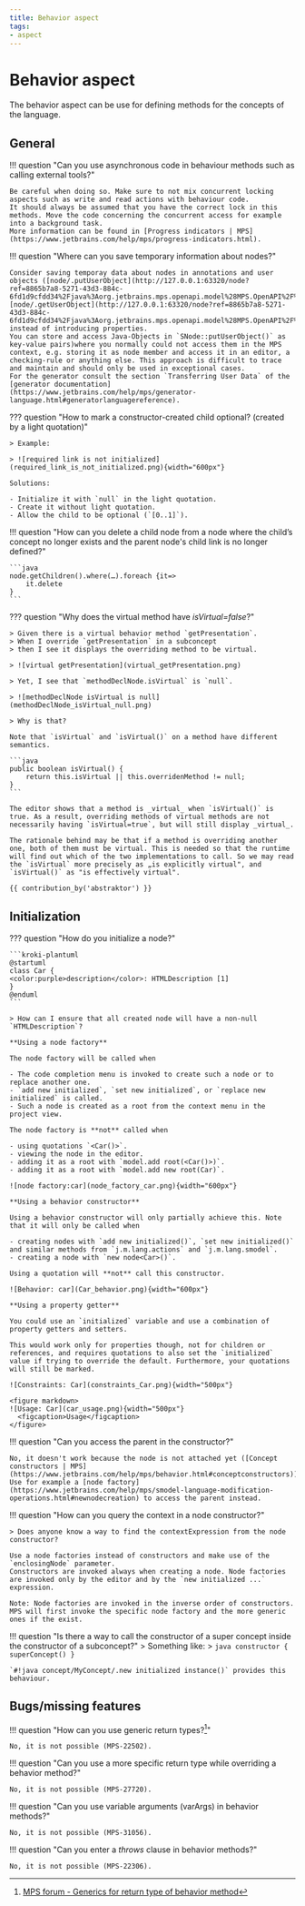 ```yaml
---
title: Behavior aspect
tags:
- aspect
---
```


# Behavior aspect

The behavior aspect can be use for defining methods for the concepts of the language.

## General

!!! question "Can you use asynchronous code in behaviour methods such as calling external tools?"

    Be careful when doing so. Make sure to not mix concurrent locking aspects such as write and read actions with behaviour code. 
    It should always be assumed that you have the correct lock in this methods. Move the code concerning the concurrent access for example into a background task.
    More information can be found in [Progress indicators | MPS](https://www.jetbrains.com/help/mps/progress-indicators.html).

!!! question "Where can you save temporary information about nodes?"

    Consider saving temporay data about nodes in annotations and user objects ([node/.putUserObject](http://127.0.0.1:63320/node?ref=8865b7a8-5271-43d3-884c-6fd1d9cfdd34%2Fjava%3Aorg.jetbrains.mps.openapi.model%28MPS.OpenAPI%2F%29%2F%7ESNode.putUserObject%2528java.lang.Object%2Cjava.lang.Object%2529), [node/.getUserObject](http://127.0.0.1:63320/node?ref=8865b7a8-5271-43d3-884c-6fd1d9cfdd34%2Fjava%3Aorg.jetbrains.mps.openapi.model%28MPS.OpenAPI%2F%29%2F%7ESNode.getUserObject%2528java.lang.Object%2529))
    instead of introducing properties. 
    You can store and access Java-Objects in `SNode::putUserObject()` as key-value pairs)where you normally could not access them in the MPS context, e.g. storing it as node member and access it in an editor, a checking-rule or anything else. This approach is difficult to trace and maintain and should only be used in exceptional cases.
    For the generator consult the section `Transferring User Data` of the [generator documentation](https://www.jetbrains.com/help/mps/generator-language.html#generatorlanguagereference).

??? question "How to mark a constructor-created child optional? (created by a light quotation)"

    > Example:

    > ![required link is not initialized](required_link_is_not_initialized.png){width="600px"}

    Solutions:

    - Initialize it with `null` in the light quotation.
    - Create it without light quotation.
    - Allow the child to be optional (`[0..1]`).

!!! question "How can you delete a child node from a node where the child’s concept no longer exists and the parent node's child link is no longer defined?"

    ```java
    node.getChildren().where(…).foreach {it=> 
        it.delete
    }
    ```

??? question "Why does the virtual method have *isVirtual=false*?"

    > Given there is a virtual behavior method `getPresentation`.
    > When I override `getPresentation` in a subconcept
    > then I see it displays the overriding method to be virtual.
    
    > ![virtual getPresentation](virtual_getPresentation.png)
    
    > Yet, I see that `methodDeclNode.isVirtual` is `null`.
    
    > ![methodDeclNode isVirtual is null](methodDeclNode_isVirtual_null.png)
    
    > Why is that?

    Note that `isVirtual` and `isVirtual()` on a method have different semantics.

    ```java
    public boolean isVirtual() { 
        return this.isVirtual || this.overridenMethod != null; 
    }
    ```
    
    The editor shows that a method is _virtual_ when `isVirtual()` is true. As a result, overriding methods of virtual methods are not necessarily having `isVirtual=true`, but will still display _virtual_.
    
    The rationale behind may be that if a method is overriding another one, both of them must be virtual. This is needed so that the runtime will find out which of the two implementations to call. So we may read the `isVirtual` more precisely as „is explicitly virtual", and `isVirtual()` as "is effectively virtual".

    {{ contribution_by('abstraktor') }}

## Initialization

??? question "How do you initialize a node?"

    ```kroki-plantuml
    @startuml
    class Car {
    <color:purple>description</color>: HTMLDescription [1]
    }
    @enduml
    ```

    > How can I ensure that all created node will have a non-null `HTMLDescription`?

    **Using a node factory**

    The node factory will be called when

    - The code completion menu is invoked to create such a node or to replace another one.
    - `add new initialized`, `set new initialized`, or `replace new initialized` is called.
    - Such a node is created as a root from the context menu in the project view.

    The node factory is **not** called when

    - using quotations `<Car()>`.
    - viewing the node in the editor.
    - adding it as a root with `model.add root(<Car()>)`.
    - adding it as a root with `model.add new root(Car)`.

    ![node factory:car](node_factory_car.png){width="600px"}

    **Using a behavior constructor**

    Using a behavior constructor will only partially achieve this. Note that it will only be called when

    - creating nodes with `add new initialized()`, `set new initialized()` and similar methods from `j.m.lang.actions` and `j.m.lang.smodel`.
    - creating a node with `new node<Car>()`.

    Using a quotation will **not** call this constructor.

    ![Behavior: car](Car_behavior.png){width="600px"}

    **Using a property getter**

    You could use an `initialized` variable and use a combination of property getters and setters.

    This would work only for properties though, not for children or references, and requires quotations to also set the `initialized` value if trying to override the default. Furthermore, your quotations will still be marked. 

    ![Constraints: Car](constraints_Car.png){width="500px"}

    <figure markdown>
    ![Usage: Car](car_usage.png){width="500px"}
      <figcaption>Usage</figcaption>
    </figure>
    

!!! question "Can you access the parent in the constructor?"

    No, it doesn't work because the node is not attached yet ([Concept constructors | MPS](https://www.jetbrains.com/help/mps/behavior.html#conceptconstructors)). Use for example a [node factory](https://www.jetbrains.com/help/mps/smodel-language-modification-operations.html#newnodecreation) to access the parent instead.

!!! question "How can you query the context in a node constructor?"

    > Does anyone know a way to find the contextExpression from the node constructor?

    Use a node factories instead of constructors and make use of the `enclosingNode` parameter. 
    Constructors are invoked always when creating a node. Node factories are invoked only by the editor and by the `new initialized ...` expression.
    
    Note: Node factories are invoked in the inverse order of constructors. MPS will first invoke the specific node factory and the more generic ones if the exist.

!!! question "Is there a way to call the constructor of a super concept inside the constructor of a subconcept?"
    > Something like:
    > ```java
    constructor {
    superConcept()
    }
    ```

    `#!java concept/MyConcept/.new initialized instance()` provides this behaviour.


## Bugs/missing features

!!! question "How can you use generic return types?[^1]"

    No, it is not possible (MPS-22502).

!!! question "Can you use a more specific return type while overriding a behavior method?"

    No, it is not possible (MPS-27720).

!!! question "Can you use variable arguments (varArgs) in behavior methods?"

    No, it is not possible (MPS-31056).

!!! question "Can you enter a *throws* clause in behavior methods?"

    No, it is not possible (MPS-22306).

[^1]: [MPS forum - Generics for return type of behavior method](https://mps-support.jetbrains.com/hc/en-us/community/posts/360010808559-Generics-for-return-type-of-behavior-method)